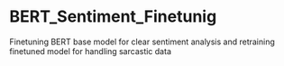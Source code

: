 # BERT_Sentiment_Finetunig
Finetuning BERT base model for clear sentiment analysis and retraining finetuned model for handling sarcastic data
